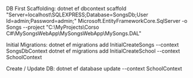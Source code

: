 ﻿
DB First Scaffolding:
dotnet ef dbcontext scaffold "Server=localhost\\SQLEXPRESS;Database=SongsDb;User Id=admin;Password=admin;"  Microsoft.EntityFrameworkCore.SqlServer -o Songs --project "C:\MyProjects\Corso C#\MySongsWebApp\MySongsWebApp\MySongs.DAL"

Initial Migrations:
dotnet ef migrations add InitialCreateSongs --context SongsDbContext
dotnet ef migrations add InitialCreateSchool --context SchoolContext

Create / Update DB:
dotnet ef database update --context SchoolContext

